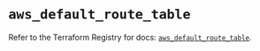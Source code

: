 # `aws_default_route_table`

Refer to the Terraform Registry for docs: [`aws_default_route_table`](https://registry.terraform.io/providers/hashicorp/aws/6.6.0/docs/resources/default_route_table).

